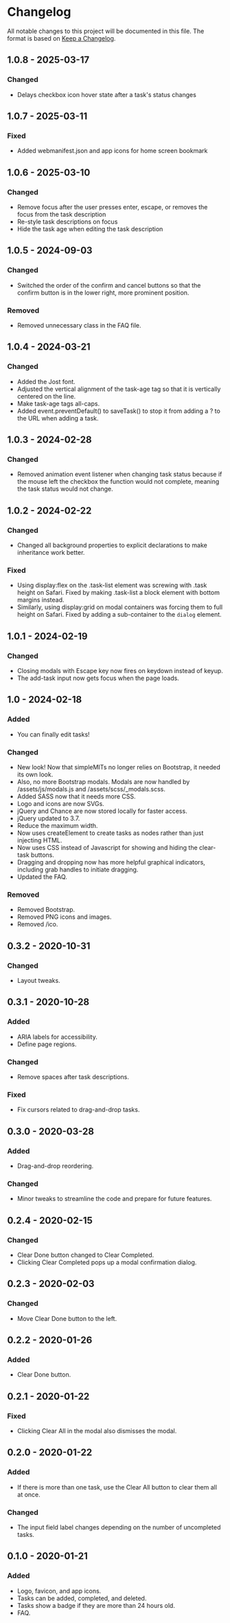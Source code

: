 # Changelog

All notable changes to this project will be documented in this file. The format
is based on [Keep a Changelog](https://keepachangelog.com/en/1.0.0/).

## 1.0.8 - 2025-03-17

### Changed
- Delays checkbox icon hover state after a task's status changes


## 1.0.7 - 2025-03-11

### Fixed
- Added webmanifest.json and app icons for home screen bookmark


## 1.0.6 - 2025-03-10

### Changed
- Remove focus after the user presses enter, escape, or removes the focus from the task description
- Re-style task descriptions on focus
- Hide the task age when editing the task description


## 1.0.5 - 2024-09-03

### Changed
- Switched the order of the confirm and cancel buttons so that the confirm button is in the lower right, more prominent position.

### Removed
- Removed unnecessary class in the FAQ file.


## 1.0.4 - 2024-03-21

### Changed
- Added the Jost font.
- Adjusted the vertical alignment of the task-age tag so that it is vertically centered on the line.
- Make task-age tags all-caps.
- Added event.preventDefault() to saveTask() to stop it from adding a ? to the URL when adding a task.


## 1.0.3 - 2024-02-28

### Changed
- Removed animation event listener when changing task status because if the mouse left the checkbox the function would not complete, meaning the task status would not change.


## 1.0.2 - 2024-02-22

### Changed
- Changed all background properties to explicit declarations to make inheritance work better.

### Fixed
- Using display:flex on the .task-list element was screwing with .task height on Safari. Fixed by making .task-list a block element with bottom margins instead.
- Similarly, using display:grid on modal containers was forcing them to full height on Safari. Fixed by adding a sub-container to the `dialog` element.


## 1.0.1 - 2024-02-19

### Changed
- Closing modals with Escape key now fires on keydown instead of keyup.
- The add-task input now gets focus when the page loads.


## 1.0 - 2024-02-18

### Added
- You can finally edit tasks!

### Changed
- New look! Now that simpleMITs no longer relies on Bootstrap, it needed its own look.
- Also, no more Bootstrap modals. Modals are now handled by /assets/js/modals.js and /assets/scss/_modals.scss.
- Added SASS now that it needs more CSS.
- Logo and icons are now SVGs.
- jQuery and Chance are now stored locally for faster access.
- jQuery updated to 3.7.
- Reduce the maximum width.
- Now uses createElement to create tasks as nodes rather than just injecting HTML.
- Now uses CSS instead of Javascript for showing and hiding the clear-task buttons.
- Dragging and dropping now has more helpful graphical indicators, including grab handles to initiate dragging.
- Updated the FAQ.

### Removed
- Removed Bootstrap.
- Removed PNG icons and images.
- Removed /ico.


## 0.3.2 - 2020-10-31

### Changed
- Layout tweaks.


## 0.3.1 - 2020-10-28

### Added
- ARIA labels for accessibility.
- Define page regions.

### Changed
- Remove spaces after task descriptions.

### Fixed
- Fix cursors related to drag-and-drop tasks.


## 0.3.0 - 2020-03-28

### Added
- Drag-and-drop reordering.

### Changed
- Minor tweaks to streamline the code and prepare for future features.


## 0.2.4 - 2020-02-15

### Changed
- Clear Done button changed to Clear Completed.
- Clicking Clear Completed pops up a modal confirmation dialog.


## 0.2.3 - 2020-02-03

### Changed
- Move Clear Done button to the left.


## 0.2.2 - 2020-01-26

### Added
- Clear Done button.


## 0.2.1 - 2020-01-22

### Fixed
- Clicking Clear All in the modal also dismisses the modal.


## 0.2.0 - 2020-01-22

### Added
- If there is more than one task, use the Clear All button to clear them all at once.

### Changed
- The input field label changes depending on the number of uncompleted tasks.


## 0.1.0 - 2020-01-21

### Added
- Logo, favicon, and app icons.
- Tasks can be added, completed, and deleted.
- Tasks show a badge if they are more than 24 hours old.
- FAQ.
